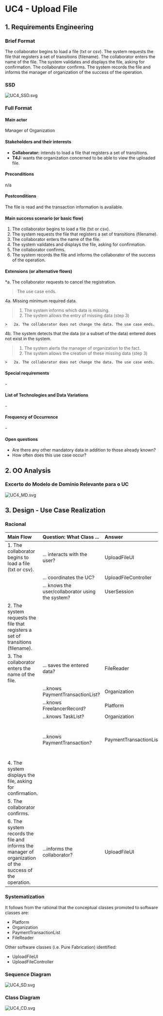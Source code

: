 # UC4 - Upload File

## 1. Requirements Engineering

### Brief Format

The collaborator begins to load a file (txt or csv). The system requests the file that registers a set of transitions (filename). The collaborator enters the name of the file. The system validates and displays the file, asking for confirmation. The collaborator confirms. The system records the file and informs the manager of organization of the success of the operation.

### SSD
![UC4_SSD.svg](UC4_SSD.svg)


### Full Format

#### Main actor

Manager of Organization

#### Stakeholders and their interests
* **Collaborator:** intends to load a file that registers a set of transitions.
* **T4J:** wants the organization concerned to be able to view the uploaded file.

#### Preconditions
n/a

#### Postconditions
The file is read and the transaction information is available.

#### Main success scenario (or basic flow)

1. The collaborator begins to load a file (txt or csv). 
2. The system requests the file that registers a set of transitions (filename). 
3. The collaborator enters the name of the file.
4. The system validates and displays the file, asking for confirmation. 
5. The collaborator confirms. 
6. The system records the file and informs the collaborator of the success of the operation.

#### Extensions (or alternative flows)

*a. The collaborator requests to cancel the registration.

> The use case ends.
	
4a. Missing minimum required data.
>	1. The system informs which data is missing.
>	2. The system allows the entry of missing data (step 3)
>
	>	2a. The collaborator does not change the data. The use case ends.

4b. The system detects that the data (or a subset of the data) entered does not exist in the system.
>	1. The system alerts the manager of organization to the fact.
>	2. The system allows the creation of these missing data (step 3)
>
	>	2a. The collaborator does not change the data. The use case ends.


#### Special requirements
\-

#### List of Technologies and Data Variations
\-

#### Frequency of Occurrence
\-

#### Open questions

* Are there any other mandatory data in addition to those already known?
* How often does this use case occur?


## 2. OO Analysis

### Excerto do Modelo de Domínio Relevante para o UC

![UC4_MD.svg](UC4_MD.svg)


## 3. Design - Use Case Realization

### Racional

| Main Flow | Question: What Class ... | Answer  | Justification  |
|:--------------  |:---------------------- |:----------|:---------------------------- |
|1. The collaborator begins to load a file (txt or csv).|... interacts with the user?| UploadFileUI |Pure Fabrication|
| |... coordinates the UC?| UploadFileController |Controller|
| |... knows the user/collaborator using the system?|UserSession|IE: cf. user management component documentation.|
|2. The system requests the file that registers a set of transitions (filename).||||
|3. The collaborator enters the name of the file. |... saves the entered data?|FileReader||
||...knows PaymentTransactionList?|Organization|IE: has its own data|
||...knows FreelancerRecord?|Platform|IE: has its own data|
||...knows TaskList?|Organization|IE: has its own data|
||...knows PaymentTransaction?|PaymentTransactionList|IE: In MD, Organization has PaymentTransaction. By application of HC+LC delegates the PaymentTransactionList.
|4. The system displays the file, asking for confirmation. ||||
|5. The collaborator confirms. ||||
|6. The system records the file and informs the manager of organization of the success of the operation.|...informs the collaborator?| UploadFileUI|Pure Fabrication|


             

### Systematization ##

 It follows from the rational that the conceptual classes promoted to software classes are:

 * Platform
 * Organization
 * PaymentTransactionList
 * FileReader


Other software classes (i.e. Pure Fabrication) identified:  

 * UploadFileUI  
 * UploadFileController


###	Sequence Diagram

![UC4_SD.svg](UC4_SD.svg)



###	Class Diagram

![UC4_CD.svg](UC4_CD.svg)

